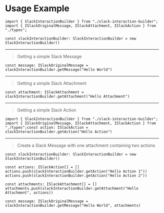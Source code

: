# Usage Example

    import { SlackInteractionBuilder } from "./slack-interaction-builder";  
    import { ISlackOriginalMessage, ISlackAttachment, ISlackAction } from "./types";

    const slackInteractionBuilder: SlackInteractionBuilder = new SlackInteractionBuilder()

----
>Getting a simple Slack Message  

    const message: ISlackOriginalMessage = slackInteractionBuilder.getMessage("Hello World")

----
>Getting a simple Slack Attachment  

    const attachment: ISlackAttachment = slackInteractionBuilder.getAttachment("Hello Attachment")

----
>Getting a simple Slack Action  

    import { SlackInteractionBuilder } from "./slack-interaction-builder";  import { ISlackOriginalMessage, ISlackAttachment, ISlackAction } from "./types";const action: ISlackAction = slackInteractionBuilder.getAction("Hello Action")  

----
>Create a Slack Message with one attachment containing two actions  

    const slackInteractionBuilder: SlackInteractionBuilder = new SlackInteractionBuilder()  
    
    const actions: ISlackAction[] = []
    actions.push(slackInteractionBuilder.getAction("Hello Action 1"))
    actions.push(slackInteractionBuilder.getAction("Hello Action 2"))  
    
    const attachments: ISlackAttachment[] = []  
    attachments.push(slackInteractionBuilder.getAttachment("Hello Attachment", actions))  
    
    const message: ISlackOriginalMessage = slackInteractionBuilder.getMessage("Hello World", attachments)